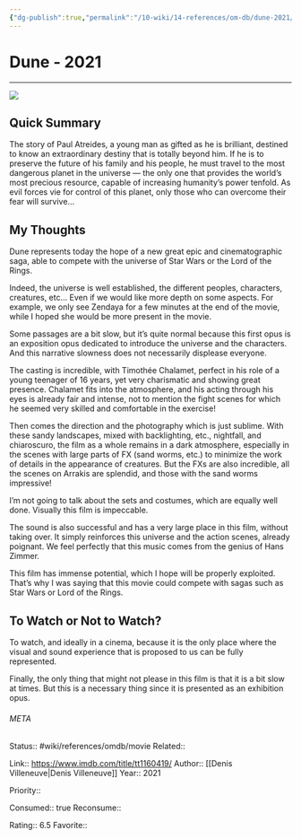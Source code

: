 ```yaml
---
{"dg-publish":true,"permalink":"/10-wiki/14-references/om-db/dune-2021/","title":"Dune","tags":["mediaDB/tv/movie"]}
---
```



# Dune - 2021
---
![](https://m.media-amazon.com/images/M/MV5BN2FjNmEyNWMtYzM0ZS00NjIyLTg5YzYtYThlMGVjNzE1OGViXkEyXkFqcGdeQXVyMTkxNjUyNQ@@._V1_SX300.jpg)

## Quick Summary

The story of Paul Atreides, a young man as gifted as he is brilliant, destined to know an extraordinary destiny that is totally beyond him. If he is to preserve the future of his family and his people, he must travel to the most dangerous planet in the universe — the only one that provides the world’s most precious resource, capable of increasing humanity’s power tenfold. As evil forces vie for control of this planet, only those who can overcome their fear will survive…

## My Thoughts

Dune represents today the hope of a new great epic and cinematographic saga, able to compete with the universe of Star Wars or the Lord of the Rings.

Indeed, the universe is well established, the different peoples, characters, creatures, etc… Even if we would like more depth on some aspects. For example, we only see Zendaya for a few minutes at the end of the movie, while I hoped she would be more present in the movie.

Some passages are a bit slow, but it’s quite normal because this first opus is an exposition opus dedicated to introduce the universe and the characters. And this narrative slowness does not necessarily displease everyone.

The casting is incredible, with Timothée Chalamet, perfect in his role of a young teenager of 16 years, yet very charismatic and showing great presence. Chalamet fits into the atmosphere, and his acting through his eyes is already fair and intense, not to mention the fight scenes for which he seemed very skilled and comfortable in the exercise!

Then comes the direction and the photography which is just sublime. With these sandy landscapes, mixed with backlighting, etc., nightfall, and chiaroscuro, the film as a whole remains in a dark atmosphere, especially in the scenes with large parts of FX (sand worms, etc.) to minimize the work of details in the appearance of creatures. But the FXs are also incredible, all the scenes on Arrakis are splendid, and those with the sand worms impressive!

I’m not going to talk about the sets and costumes, which are equally well done. Visually this film is impeccable.

The sound is also successful and has a very large place in this film, without taking over. It simply reinforces this universe and the action scenes, already poignant. We feel perfectly that this music comes from the genius of Hans Zimmer.

This film has immense potential, which I hope will be properly exploited. That’s why I was saying that this movie could compete with sagas such as Star Wars or Lord of the Rings.

## To Watch or Not to Watch?

To watch, and ideally in a cinema, because it is the only place where the visual and sound experience that is proposed to us can be fully represented.

Finally, the only thing that might not please in this film is that it is a bit slow at times. But this is a necessary thing since it is presented as an exhibition opus.



###### META
Status:: #wiki/references/omdb/movie
Related:: 

Link:: https://www.imdb.com/title/tt1160419/
Author:: [[Denis Villeneuve\|Denis Villeneuve]]
Year:: 2021

Priority:: 

Consumed:: true
Reconsume:: 

Rating:: 6.5
Favorite:: 
